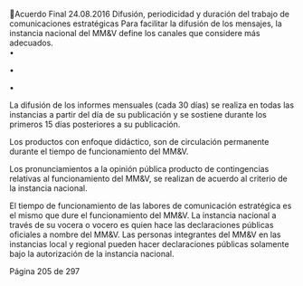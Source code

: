 Acuerdo Final 
24.08.2016 
Difusión, periodicidad y duración del trabajo de comunicaciones estratégicas 
Para facilitar la difusión de los mensajes, la instancia nacional del MM&V define los canales que considere 
más adecuados.  
•

•

•

La difusión de los informes mensuales (cada 30 días) se realiza en todas las instancias a partir del día 
de su publicación y se sostiene durante los primeros 15 días posteriores a su publicación. 
 
Los  productos  con  enfoque  didáctico,  son  de  circulación  permanente  durante  el  tiempo  de 
funcionamiento del MM&V. 
 
Los pronunciamientos a la opinión pública producto de contingencias relativas al funcionamiento del 
MM&V, se realizan de acuerdo al criterio de la instancia nacional. 

 
 
El  tiempo  de  funcionamiento  de  las  labores  de  comunicación  estratégica  es  el  mismo  que  dure  el 
funcionamiento del MM&V. 
La instancia nacional a través de su vocera o vocero es quien hace las declaraciones públicas oficiales a 
nombre del MM&V. Las personas integrantes del MM&V en las instancias local y regional pueden hacer 
declaraciones públicas solamente bajo la autorización de la instancia nacional. 
 
 
 
 
 
 
 
 
 
 
 
 
Página 205 de 297 
 

